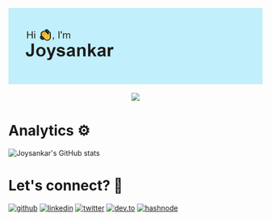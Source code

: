 ![Header Image](header.png)
<p align="center">
     <img src="https://readme-typing-svg.herokuapp.com?font=&center=true&width=500&height=45&lines=I+am+an+android+developer" />
 
</p>

# Analytics ⚙️
![Joysankar's GitHub stats](https://github-readme-stats.vercel.app/api?username=JoyMajumdar2001&show_icons=true&theme=synthwave)

# Let's connect? 🤝
[![github](https://img.shields.io/badge/github-000000?style=for-the-badge&logo=github&logoColor=white)](https://github.com/JoyMajumdar2001)
[![linkedin](https://img.shields.io/badge/linkedin-0A66C2?style=for-the-badge&logo=linkedin&logoColor=white)](https://www.linkedin.com/in/joysankar2001/)
[![twitter](https://img.shields.io/badge/twitter-1DA1F2?style=for-the-badge&logo=twitter&logoColor=white)](https://twitter.com/)
[![dev.to](https://img.shields.io/badge/dev-000000?style=for-the-badge&logo=dev.to&logoColor=white)](https://dev.to/joysankar2001)
[![hashnode](https://img.shields.io/badge/hashnode-000000?style=for-the-badge&logo=hashnode&logoColor=white)](https://hashnode.com/@joysankar)

<!---
JoyMajumdar2001/JoyMajumdar2001 is a ✨ special ✨ repository because its `README.md` (this file) appears on your GitHub profile.
You can click the Preview link to take a look at your changes.
--->

